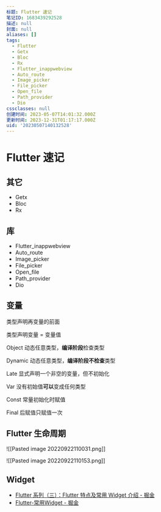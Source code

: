 ```yaml
---
标题: Flutter 速记
笔记ID: 1683439292528
描述: null
封面: null
aliases: []
tags:
  - Flutter
  - Getx
  - Bloc
  - Rx
  - Flutter_inappwebview
  - Auto_route
  - Image_picker
  - File_picker
  - Open_file
  - Path_provider
  - Dio
cssclasses: null
创建时间: 2023-05-07T14:01:32.000Z
更新时间: 2023-12-31T01:17:17.000Z
uid: '20230507140132528'
---
```


# Flutter 速记

## 其它

- Getx
- Bloc
- Rx

## 库

- Flutter_inappwebview
- Auto_route
- Image_picker
- File_picker
- Open_file
- Path_provider
- Dio

## 变量

类型声明再变量的前面

类型声明变量 = 变量值

Object 动态任意类型，**编译阶段**检查类型

Dynamic 动态任意类型，**编译阶段不检查**类型

Late 显式声明一个非空的变量，但不初始化

Var 没有初始值**可以**变成任何类型

Const 常量初始化时赋值

Final 后赋值只赋值一次

## Flutter 生命周期

![[Pasted image 20220922110031.png]]

![[Pasted image 20220922110153.png]]

## Widget

- [Flutter 系列（三）：Flutter 特点及常用 Widget 介绍 - 掘金](https://juejin.cn/post/7134343543975313445)
- [Flutter-常用Widget - 掘金](https://juejin.cn/post/7025196336253239303)
